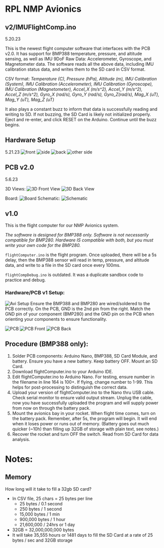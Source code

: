 # RPL NMP Avionics

## v2/IMUFlightComp.ino
5.20.23 

This is the newest flight computer software that interfaces with the PCB v2.0. It has support for BMP388 temperature, pressure, and altitude sensing, as well as IMU 9DoF Raw Data: Accelerometer, Gyroscope, and Magnetometer data. The software reads all the above data, including IMU calibration status data, and writes them to the SD card in CSV format.

CSV format:
*Temperature (C), Pressure (hPa), Altitude (m), IMU Calibration (System), IMU Calibration (Accelerometer), IMU Calibration (Gyroscope), IMU Calibration (Magnetometer), Accel_X (m/s^2), Accel_Y (m/s^2), Accel_Z (m/s^2), Gyro_X (rad/s), Gyro_Y (rad/s), Gyro_Z(rad/s), Mag_X (uT), Mag_Y (uT), Mag_Z (uT)*

It also plays a constant buzz to inform that data is successfully reading and writing to SD. If not buzzing, the SD Card is likely not initialized properly. Eject and re-enter, and click RESET on the Arduino. Continue until the buzz begins.

## Hardware Setup
5.21.23
![front](img/fullAvi1.png)
![side](img/fullAvi2.png)
![back](img/fullavi3.png)
![other side](img/fullAvi4.png)


## PCB v2.0
5.6.23

3D Views:
![3D Front View](img/PCB3DFront.jpg)
![3D Back View](img/PCB3DBack.jpg)


Board: 
![Board](img/NMPAvionicsBoard.jpg)
Schematic: 
![Schematic](img/NMPAvionicsSchematic.png)


## v1.0


This is the flight computer for our NMP Avionics system. 

*The software is designed for BMP388 only. Software is not necessarily compatible for BMP280. Hardware IS compatible with both, but you must write your own code for the BMP280.*

`flightComputer.ino` is the flight program. Once uploaded, there will be a 5s delay, then the BMP388 sensor will read in temp, pressure, and altitude data, and write to a file in the SD card once every 100ms.

`flightCompDebug.ino` is outdated. It was a duplicate sandbox code to practice and debug. 

### Hardware/PCB v1 Setup:
![Avi Setup](img/NMPAviBaySetup.png)
Ensure the BMP388 and BMP280 are wired/soldered to the PCB correctly. 
On the PCB, GND is the 2nd pin from the right. Match the GND pin of your component (BMP280) and the GND pin on the PCB when orienting your components to ensure functionality.

![PCB](img/PCBbmp280OrientationBoth.png)
![PCB Front](img/PCBbmp280OrientationFront.png)
![PCB Back](img/PCBbmp280OrientationBack.png)

## Procedure (BMP388 only):
1. Solder PCB components: Arduino Nano, BMP388, SD Card Module, and battery. Ensure you have a new battery. Keep battery OFF. Mount an SD Card.
2. Download flightComputer.ino to your Arduino IDE.
3. Edit flightComputer.ino to Arduino Nano. For testing, ensure number in the filename in line 164 is 100+. If flying, change number to 1-99. This helps for post-processing to distinguish the correct data.
4. Upload your version of flightComputer.ino to the Nano thru USB cable. Check serial monitor to ensure valid output stream. Unplug the cable, now you have successfully uploaded the program and will supply power from now on through the battery pack.
5. Mount the avionics bay in your rocket. When flight time comes, turn on the battery pack. Remember, after 5s, the program will begin. It will end when it loses power or runs out of memory. (Battery goes out much quicker (~10h) than filling up 32GB of storage with plain text, see notes.)
6. Recover the rocket and turn OFF the switch. Read from SD Card for data analysis.


# Notes:
## Memory
How long will it take to fill a 32gb SD card?
- In CSV file, 25 chars = 25 bytes per line
	- 25 bytes / 0.1 second
	- 250 bytes / 1 second
	- 15,000 bytes / 1 min
	- 900,000 bytes / 1 hour
	- 21,600,000 / 24hrs or 1 day
- 32GB = 32,000,000,000 bytes
- It will take 35,555 hours or 1481 days to fill the SD Card at a rate of 25 bytes / sec and 32GB storage
